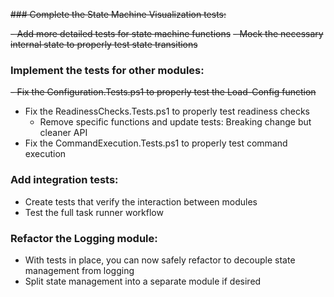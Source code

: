~~### Complete the State Machine Visualization tests:~~

~~- Add more detailed tests for state machine functions~~
~~- Mock the necessary internal state to properly test state transitions~~

### Implement the tests for other modules:

~~- Fix the Configuration.Tests.ps1 to properly test the Load-Config function~~
- Fix the ReadinessChecks.Tests.ps1 to properly test readiness checks
  - Remove specific functions and update tests: Breaking change but cleaner API
- Fix the CommandExecution.Tests.ps1 to properly test command execution

### Add integration tests:

- Create tests that verify the interaction between modules
- Test the full task runner workflow

### Refactor the Logging module:

- With tests in place, you can now safely refactor to decouple state management from logging
- Split state management into a separate module if desired